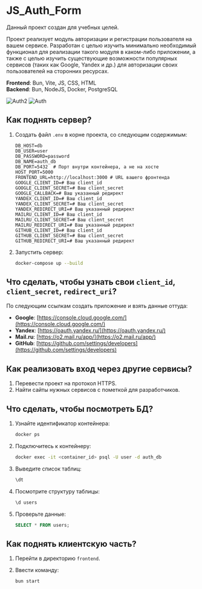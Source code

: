 # JS_Auth_Form

Данный проект создан для учебных целей.

Проект реализует модуль авторизации и регистрации пользователя на вашем сервисе. Разработан с целью изучить минимально необходимый функционал для реализации такого модуля в каком-либо приложении, а также с целью изучить существующие возможности популярных сервисов (таких как Google, Yandex и др.) для авторизации своих пользователей на сторонних ресурсах.

**Frontend**: Bun, Vite, JS, CSS, HTML  
**Backend**: Bun, NodeJS, Docker, PostgreSQL

![Auth2](https://github.com/user-attachments/assets/d6edcc4d-23bd-450b-a785-b485ae7d7026)
![Auth](https://github.com/user-attachments/assets/0ea8fbe0-6b5e-4fb7-b821-dc2aa08454a5)


## Как поднять сервер?

1. Создать файл `.env` в корне проекта, со следующим содержимым:

    ```env
    DB_HOST=db
    DB_USER=user
    DB_PASSWORD=password
    DB_NAME=auth_db
    DB_PORT=5432  # Порт внутри контейнера, а не на хосте
    HOST_PORT=5000
    FRONTEND_URL=http://localhost:3000 # URL вашего фронтенда
    GOOGLE_CLIENT_ID=# Ваш client_id
    GOOGLE_CLIENT_SECRET=# Ваш client_secret
    GOOGLE_CALLBACK=# Ваш указанный редирект
    YANDEX_CLIENT_ID=# Ваш client_id
    YANDEX_CLIENT_SECRET=# Ваш client_secret
    YANDEX_REDIRECT_URI=# Ваш указанный редирект
    MAILRU_CLIENT_ID=# Ваш client_id
    MAILRU_CLIENT_SECRET=# Ваш client_secret
    MAILRU_REDIRECT_URI=# Ваш указанный редирект
    GITHUB_CLIENT_ID=# Ваш client_id
    GITHUB_CLIENT_SECRET=# Ваш client_secret
    GITHUB_REDIRECT_URI=# Ваш указанный редирект
    ```

2. Запустить сервер:

    ```bash
    docker-compose up --build
    ```

## Что сделать, чтобы узнать свои `client_id`, `client_secret`, `redirect_uri`?

По следующим ссылкам создать приложение и взять данные оттуда:

- **Google**: [https://console.cloud.google.com/](https://console.cloud.google.com/)
- **Yandex**: [https://oauth.yandex.ru/](https://oauth.yandex.ru/)
- **Mail.ru**: [https://o2.mail.ru/app/](https://o2.mail.ru/app/)
- **GitHub**: [https://github.com/settings/developers](https://github.com/settings/developers)

## Как реализовать вход через другие сервисы?

1. Перевести проект на протокол HTTPS.
2. Найти сайты нужных сервисов с пометкой для разработчиков.

## Что сделать, чтобы посмотреть БД?

1. Узнайте идентификатор контейнера:

    ```bash
    docker ps
    ```

2. Подключитесь к контейнеру:

    ```bash
    docker exec -it <container_id> psql -U user -d auth_db
    ```

3. Выведите список таблиц:

    ```sql
    \dt
    ```

4. Посмотрите структуру таблицы:

    ```sql
    \d users
    ```

5. Проверьте данные:

    ```sql
    SELECT * FROM users;
    ```

## Как поднять клиентскую часть?

1. Перейти в директорию `frontend`.
2. Ввести команду:

    ```bash
    bun start
    ```
